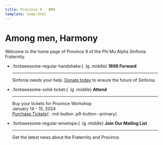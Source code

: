 ```yaml
---
title: Province 9 - ΦMA
template: home.html
---
```


# Among men, Harmony

Welcome to the home page of Province 9 of the Phi Mu Alpha Sinfonia Fraternity.

<div class="grid cards" markdown>

-   :fontawesome-regular-handshake:{ .lg .middle} __1898 Forward__

    ---

    Sinfonia needs your help. [Donate today](https://1898forward.org/) to ensure the future of Sinfonia.

-   :fontawesome-solid-ticket:{ .lg .middle} __Attend__

    ---

    Buy your tickets for Province Workshop  
    January 14 - 15, 2024   
    [Purchase Tickets](#){: .md-button .p9-button--primary}

-   :fontawesome-regular-envelope:{ .lg .middle} __Join Our Mailing List__

    ---

    Get the latest news about the Fraternity and Province.
 

</div>